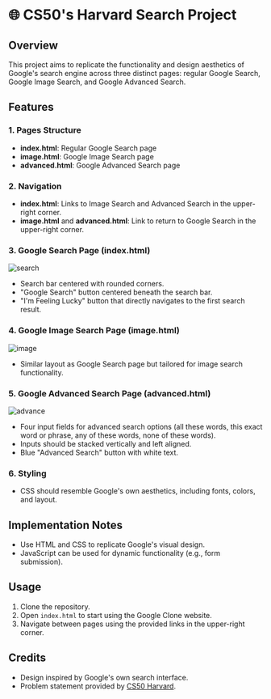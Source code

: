 🌐 CS50's Harvard Search Project
=======================

Overview
--------

This project aims to replicate the functionality and design aesthetics of Google's search engine across three distinct pages: regular Google Search, Google Image Search, and Google Advanced Search.

Features
--------

### 1\. Pages Structure

*   **index.html**: Regular Google Search page
*   **image.html**: Google Image Search page
*   **advanced.html**: Google Advanced Search page

### 2\. Navigation

*   **index.html**: Links to Image Search and Advanced Search in the upper-right corner.
*   **image.html** and **advanced.html**: Link to return to Google Search in the upper-right corner.

### 3\. Google Search Page (index.html)

![search](https://github.com/VSUrhuel/CS50-Google/assets/114915612/27eb35cd-8efb-4741-847a-143ec1e98937)
*   Search bar centered with rounded corners.
*   "Google Search" button centered beneath the search bar.
*   "I'm Feeling Lucky" button that directly navigates to the first search result.

### 4\. Google Image Search Page (image.html)

![image](https://github.com/VSUrhuel/CS50-Google/assets/114915612/35fc0fab-17d7-473b-a88d-209f4c34a3ee)
*   Similar layout as Google Search page but tailored for image search functionality.

### 5\. Google Advanced Search Page (advanced.html)

![advance](https://github.com/VSUrhuel/CS50-Google/assets/114915612/e29951a7-037f-4601-a467-7eadd62dc8db)
*   Four input fields for advanced search options (all these words, this exact word or phrase, any of these words, none of these words).
*   Inputs should be stacked vertically and left aligned.
*   Blue "Advanced Search" button with white text.

### 6\. Styling

*   CSS should resemble Google's own aesthetics, including fonts, colors, and layout.

Implementation Notes
--------------------

*   Use HTML and CSS to replicate Google's visual design.
*   JavaScript can be used for dynamic functionality (e.g., form submission).

Usage
-----

1.  Clone the repository.
2.  Open `index.html` to start using the Google Clone website.
3.  Navigate between pages using the provided links in the upper-right corner.

Credits
-------

*   Design inspired by Google's own search interface.
*   Problem statement provided by [CS50 Harvard](https://cs50.harvard.edu/web/2020/projects/0/search/).

